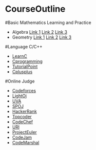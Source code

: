 # CourseOutline

#Basic Mathematics Learning and Practice
 + Algebra
   [Link 1](https://brilliant.org/math/algebra/algebraic-expressions)
   [Link 2](https://schoolyourself.org/learn)
   [Link 3](https://www.khanacademy.org/math/algebra-basics)
 + Geometry
   [Link 1](https://schoolyourself.org/learn)
   [Link 2](https://brilliant.org/math/geometry/geometric-measurement)
   [Link 3](https://www.khanacademy.org/math/geometry)

#Language C/C++
 + [LearnC](http://www.learn-c.org)  
 + [Cprogramming](http://www.cprogramming.com/tutorial/c-tutorial.html)  
 + [TutorialPoint](http://www.tutorialspoint.com/cprogramming/)  
 + [Cplusplus](http://www.cplusplus.com/reference/)  

#Online Judge
 + [Codeforces](https://www.codeforces.com)  
 + [LightOj](https://www.lightoj.com)  
 + [UVA](https://www.uva.onlinejudge.org)  
 + [SPOJ](https://www.spoj.com)  
 + [HackerRank](https://www.hackerrank.com)  
 + [Topcoder](https://www.topcoder.com)  
 + [CodeChef](https://www.codechef.com)  
 + [URI](https://www.urionlinejudge.com.br)  
 + [ProjectEuler](https://www.projecteuler.net)  
 + [CodeJam](https://code.google.com/codejam)  
 + [CodeMarshal](https://algo.codemarshal.org)  
